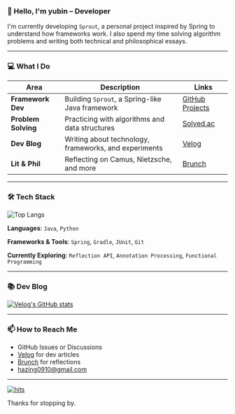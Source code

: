 ### 🌱 Hello, I'm yubin – Developer

I'm currently developing `Sprout`, a personal project inspired by Spring to understand how frameworks work. I also spend my time solving algorithm problems and writing both technical and philosophical essays.

---

### 💻 What I Do

| Area | Description | Links |
|------|-------------|--------|
| **Framework Dev** | Building `Sprout`, a Spring-like Java framework | [GitHub Projects](https://github.com/yyubin/sprout) |
| **Problem Solving** | Practicing with algorithms and data structures | [Solved.ac](https://solved.ac/profile/hazing120) |
| **Dev Blog** | Writing about technology, frameworks, and experiments | [Velog](https://velog.io/@cassidy/posts) |
| **Lit & Phil** | Reflecting on Camus, Nietzsche, and more | [Brunch](https://brunch.co.kr/@yyubin) |

---

### 🛠 Tech Stack

![Top Langs](https://github-readme-stats.vercel.app/api/top-langs/?username=yyubin&layout=compact)

**Languages**: `Java`, `Python`

**Frameworks & Tools**: `Spring`, `Gradle`, `JUnit`, `Git`

**Currently Exploring**: `Reflection API`, `Annotation Processing`, `Functional Programming`

---

### 📚 Dev Blog
[![Velog's GitHub stats](https://velog-readme-stats.vercel.app/api?name=cassidy)](https://velog.io/@cassidy/posts)

---

### 📫 How to Reach Me

- GitHub Issues or Discussions
- [Velog](https://velog.io/@cassidy/posts) for dev articles
- [Brunch](https://brunch.co.kr/@yyubin) for reflections
- hazing0910@gmail.com

---

[![hits](https://myhits.vercel.app/api/hit/https%3A%2F%2Fgithub.com%2Fyyubin?color=green&label=hits&size=medium)](https://myhits.vercel.app)  

Thanks for stopping by.  




